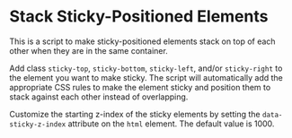 Stack Sticky-Positioned Elements
=================
This is a script to make sticky-positioned elements stack on top of each other when they are in the same container.

Add class `sticky-top`, `sticky-bottom`, `sticky-left`, and/or `sticky-right` to the element you want to make sticky. The script will automatically add the appropriate CSS rules to make the element sticky and position them to stack against each other instead of overlapping.

Customize the starting z-index of the sticky elements by setting the `data-sticky-z-index` attribute on the `html` element. The default value is 1000.